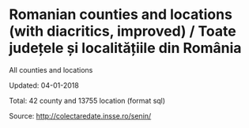# Romanian counties and locations (with diacritics, improved) / Toate județele și localitățiile din România
All counties and locations

Updated: 04-01-2018

Total: 42 county and 13755 location (format sql)

Source:
http://colectaredate.insse.ro/senin/
